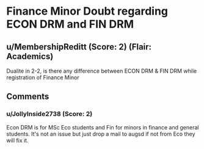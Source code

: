 # Finance Minor Doubt regarding ECON DRM and FIN DRM
## u/MembershipReditt (Score: 2) (Flair: Academics)
Dualite in 2-2, is there any difference between ECON DRM &amp; FIN DRM while registration of Finance Minor


## Comments

### u/JollyInside2738 (Score: 2)
Econ DRM is for MSc Eco students and Fin for minors in finance and general students. It's not an issue but just drop a mail to augsd if not from Eco they will fix it.




